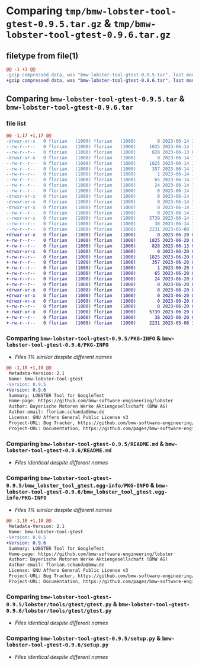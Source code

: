 # Comparing `tmp/bmw-lobster-tool-gtest-0.9.5.tar.gz` & `tmp/bmw-lobster-tool-gtest-0.9.6.tar.gz`

## filetype from file(1)

```diff
@@ -1 +1 @@
-gzip compressed data, was "bmw-lobster-tool-gtest-0.9.5.tar", last modified: Wed Jun 14 14:03:20 2023, max compression
+gzip compressed data, was "bmw-lobster-tool-gtest-0.9.6.tar", last modified: Tue Jun 20 07:30:14 2023, max compression
```

## Comparing `bmw-lobster-tool-gtest-0.9.5.tar` & `bmw-lobster-tool-gtest-0.9.6.tar`

### file list

```diff
@@ -1,17 +1,17 @@
-drwxr-xr-x   0 florian   (1000) florian   (1000)        0 2023-06-14 14:03:20.365656 bmw-lobster-tool-gtest-0.9.5/
--rw-r--r--   0 florian   (1000) florian   (1000)     1825 2023-06-14 14:03:20.365656 bmw-lobster-tool-gtest-0.9.5/PKG-INFO
--rw-r--r--   0 florian   (1000) florian   (1000)      828 2023-06-13 09:17:37.000000 bmw-lobster-tool-gtest-0.9.5/README.md
-drwxr-xr-x   0 florian   (1000) florian   (1000)        0 2023-06-14 14:03:20.365656 bmw-lobster-tool-gtest-0.9.5/bmw_lobster_tool_gtest.egg-info/
--rw-r--r--   0 florian   (1000) florian   (1000)     1825 2023-06-14 14:03:20.000000 bmw-lobster-tool-gtest-0.9.5/bmw_lobster_tool_gtest.egg-info/PKG-INFO
--rw-r--r--   0 florian   (1000) florian   (1000)      357 2023-06-14 14:03:20.000000 bmw-lobster-tool-gtest-0.9.5/bmw_lobster_tool_gtest.egg-info/SOURCES.txt
--rw-r--r--   0 florian   (1000) florian   (1000)        1 2023-06-14 14:03:20.000000 bmw-lobster-tool-gtest-0.9.5/bmw_lobster_tool_gtest.egg-info/dependency_links.txt
--rw-r--r--   0 florian   (1000) florian   (1000)       65 2023-06-14 14:03:20.000000 bmw-lobster-tool-gtest-0.9.5/bmw_lobster_tool_gtest.egg-info/entry_points.txt
--rw-r--r--   0 florian   (1000) florian   (1000)       24 2023-06-14 14:03:20.000000 bmw-lobster-tool-gtest-0.9.5/bmw_lobster_tool_gtest.egg-info/requires.txt
--rw-r--r--   0 florian   (1000) florian   (1000)        8 2023-06-14 14:03:20.000000 bmw-lobster-tool-gtest-0.9.5/bmw_lobster_tool_gtest.egg-info/top_level.txt
-drwxr-xr-x   0 florian   (1000) florian   (1000)        0 2023-06-14 14:03:20.361656 bmw-lobster-tool-gtest-0.9.5/lobster/
-drwxr-xr-x   0 florian   (1000) florian   (1000)        0 2023-06-14 14:03:20.361656 bmw-lobster-tool-gtest-0.9.5/lobster/tools/
-drwxr-xr-x   0 florian   (1000) florian   (1000)        0 2023-06-14 14:03:20.365656 bmw-lobster-tool-gtest-0.9.5/lobster/tools/gtest/
--rw-r--r--   0 florian   (1000) florian   (1000)        0 2023-06-14 14:03:20.000000 bmw-lobster-tool-gtest-0.9.5/lobster/tools/gtest/__init__.py
--rwxr-xr-x   0 florian   (1000) florian   (1000)     5739 2023-06-14 14:03:20.000000 bmw-lobster-tool-gtest-0.9.5/lobster/tools/gtest/gtest.py
--rw-r--r--   0 florian   (1000) florian   (1000)       38 2023-06-14 14:03:20.365656 bmw-lobster-tool-gtest-0.9.5/setup.cfg
--rw-r--r--   0 florian   (1000) florian   (1000)     2231 2023-05-08 15:03:18.000000 bmw-lobster-tool-gtest-0.9.5/setup.py
+drwxr-xr-x   0 florian   (1000) florian   (1000)        0 2023-06-20 07:30:14.428895 bmw-lobster-tool-gtest-0.9.6/
+-rw-r--r--   0 florian   (1000) florian   (1000)     1825 2023-06-20 07:30:14.428895 bmw-lobster-tool-gtest-0.9.6/PKG-INFO
+-rw-r--r--   0 florian   (1000) florian   (1000)      828 2023-06-13 09:17:37.000000 bmw-lobster-tool-gtest-0.9.6/README.md
+drwxr-xr-x   0 florian   (1000) florian   (1000)        0 2023-06-20 07:30:14.428895 bmw-lobster-tool-gtest-0.9.6/bmw_lobster_tool_gtest.egg-info/
+-rw-r--r--   0 florian   (1000) florian   (1000)     1825 2023-06-20 07:30:14.000000 bmw-lobster-tool-gtest-0.9.6/bmw_lobster_tool_gtest.egg-info/PKG-INFO
+-rw-r--r--   0 florian   (1000) florian   (1000)      357 2023-06-20 07:30:14.000000 bmw-lobster-tool-gtest-0.9.6/bmw_lobster_tool_gtest.egg-info/SOURCES.txt
+-rw-r--r--   0 florian   (1000) florian   (1000)        1 2023-06-20 07:30:14.000000 bmw-lobster-tool-gtest-0.9.6/bmw_lobster_tool_gtest.egg-info/dependency_links.txt
+-rw-r--r--   0 florian   (1000) florian   (1000)       65 2023-06-20 07:30:14.000000 bmw-lobster-tool-gtest-0.9.6/bmw_lobster_tool_gtest.egg-info/entry_points.txt
+-rw-r--r--   0 florian   (1000) florian   (1000)       24 2023-06-20 07:30:14.000000 bmw-lobster-tool-gtest-0.9.6/bmw_lobster_tool_gtest.egg-info/requires.txt
+-rw-r--r--   0 florian   (1000) florian   (1000)        8 2023-06-20 07:30:14.000000 bmw-lobster-tool-gtest-0.9.6/bmw_lobster_tool_gtest.egg-info/top_level.txt
+drwxr-xr-x   0 florian   (1000) florian   (1000)        0 2023-06-20 07:30:14.428895 bmw-lobster-tool-gtest-0.9.6/lobster/
+drwxr-xr-x   0 florian   (1000) florian   (1000)        0 2023-06-20 07:30:14.428895 bmw-lobster-tool-gtest-0.9.6/lobster/tools/
+drwxr-xr-x   0 florian   (1000) florian   (1000)        0 2023-06-20 07:30:14.428895 bmw-lobster-tool-gtest-0.9.6/lobster/tools/gtest/
+-rw-r--r--   0 florian   (1000) florian   (1000)        0 2023-06-20 07:30:14.000000 bmw-lobster-tool-gtest-0.9.6/lobster/tools/gtest/__init__.py
+-rwxr-xr-x   0 florian   (1000) florian   (1000)     5739 2023-06-20 07:30:14.000000 bmw-lobster-tool-gtest-0.9.6/lobster/tools/gtest/gtest.py
+-rw-r--r--   0 florian   (1000) florian   (1000)       38 2023-06-20 07:30:14.428895 bmw-lobster-tool-gtest-0.9.6/setup.cfg
+-rw-r--r--   0 florian   (1000) florian   (1000)     2231 2023-05-08 15:03:18.000000 bmw-lobster-tool-gtest-0.9.6/setup.py
```

### Comparing `bmw-lobster-tool-gtest-0.9.5/PKG-INFO` & `bmw-lobster-tool-gtest-0.9.6/PKG-INFO`

 * *Files 1% similar despite different names*

```diff
@@ -1,10 +1,10 @@
 Metadata-Version: 2.1
 Name: bmw-lobster-tool-gtest
-Version: 0.9.5
+Version: 0.9.6
 Summary: LOBSTER Tool for GoogleTest
 Home-page: https://github.com/bmw-software-engineering/lobster
 Author: Bayerische Motoren Werke Aktiengesellschaft (BMW AG)
 Author-email: florian.schanda@bmw.de
 License: GNU Affero General Public License v3
 Project-URL: Bug Tracker, https://github.com/bmw-software-engineering/lobster/issues
 Project-URL: Documentation, https://github.com/pages/bmw-software-engineering/lobster/
```

### Comparing `bmw-lobster-tool-gtest-0.9.5/README.md` & `bmw-lobster-tool-gtest-0.9.6/README.md`

 * *Files identical despite different names*

### Comparing `bmw-lobster-tool-gtest-0.9.5/bmw_lobster_tool_gtest.egg-info/PKG-INFO` & `bmw-lobster-tool-gtest-0.9.6/bmw_lobster_tool_gtest.egg-info/PKG-INFO`

 * *Files 1% similar despite different names*

```diff
@@ -1,10 +1,10 @@
 Metadata-Version: 2.1
 Name: bmw-lobster-tool-gtest
-Version: 0.9.5
+Version: 0.9.6
 Summary: LOBSTER Tool for GoogleTest
 Home-page: https://github.com/bmw-software-engineering/lobster
 Author: Bayerische Motoren Werke Aktiengesellschaft (BMW AG)
 Author-email: florian.schanda@bmw.de
 License: GNU Affero General Public License v3
 Project-URL: Bug Tracker, https://github.com/bmw-software-engineering/lobster/issues
 Project-URL: Documentation, https://github.com/pages/bmw-software-engineering/lobster/
```

### Comparing `bmw-lobster-tool-gtest-0.9.5/lobster/tools/gtest/gtest.py` & `bmw-lobster-tool-gtest-0.9.6/lobster/tools/gtest/gtest.py`

 * *Files identical despite different names*

### Comparing `bmw-lobster-tool-gtest-0.9.5/setup.py` & `bmw-lobster-tool-gtest-0.9.6/setup.py`

 * *Files identical despite different names*

